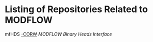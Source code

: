 Listing of Repositories Related to MODFLOW
==========================================

mfHDS
[-CORW](https://github.com/dmparrishphd/mfHDS-CORW)
_MODFLOW Binary Heads Interface_
